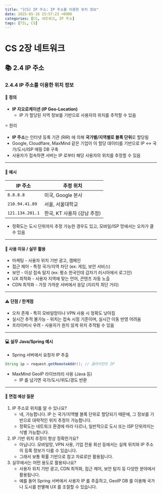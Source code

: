 ```yaml
---
title: "[CS] IP 주소: IP 주소를 이용한 위치 정보"
date: 2025-05-16 15:57:23 +0900
categories: [CS, 네트워크, IP 주소]
tags: [TIL, CS]
---
```

# CS 2장 네트워크
## 📚 2.4 IP 주소

### 2.4.4 IP 주소를 이용한 위치 정보

#### 📘 정의
- **IP 지오로케이션 (IP Geo-Location)**
  - IP 가 할당된 지역 정보를 기반으로 사용자의 위치를 추적할 수 있음

⭐️ 원리
- **IP 주소**는 인터넷 등록 기관 (RIR) 에 의해 **국가별/지역별로 블록 단위**로 할당됨
- Google, Cloudflare, MaxMind 같은 기업이 이 할당 데이터를 기반으로 IP <-> 국가/도시/ISP 매핑 DB 구축
- 사용자가 접속하면 서버는 IP 로부터 해당 사용자의 위치를 추정할 수 있음

---

#### 📌 예시

| IP 주소         | 추정 위치              |
|---------------|--------------------|
| `8.8.8.8`       | 미국, Google 본사      |
| `210.94.41.89`  | 서울, 서울대학교          |
| `121.134.201.1` | 한국, KT 사용자 (강남 추정) |

- 정확도는 도시 단위까지 추정 가능한 경우도 있고, 모바일/ISP 망에서는 오차가 클 수 있음


---

#### 🎯 사용 이유 / 실무 활용

- 마케팅 - 사용자 위치 기반 광고, 캠페인
- 접근 제어 - 특정 국가/지역 차단 (ex: 게임, 보안 서비스)
- 보안 - 이상 접속 탐지 (ex: 평소 한국인데 갑자기 러시아에서 로그인)
- UX 최적화 - 사용자 지역에 맞는 언어, 콘텐츠 자동 노출
- CDN 최적화 - 가장 가까운 서버에서 응답 (지리적 최단 거리)


---

#### ⚠️ 단점 / 한계점
- 오차 존재 - 특히 모바일망이나 VPN 사용 시 정확도 낮아짐
- 실시간 추적 불가능 - 위치는 접속 시점 기준이며, 실시간 이동 반영 어려움
- 프라이버시 우려 - 사용자가 원치 않게 위치 추적될 수 있음

---

#### 💻 실무 Java/Spring 예시
- Spring 서버에서 요청자 IP 추출

```java
String ip = request.getRemoteAddr(); // 클라이언트 IP
```
- MaxMind GeoIP 라이브러리 사용 (Java 등)
  - IP 를 넘기면 국가/도시/위도/경도 반환

---

#### 🎤 면접 예상 질문
1. IP 주소로 위치를 알 수 있나요?
   - 네, 가능합니다. IP 는 국가/지역별 블록 단위로 할당되기 때문에, 그 정보를 기반으로 대략적인 위치 추정이 가능합니다.
   - 정확도는 네트워크 환경에 따라 다르나, 일반적으로 도시 또는 ISP 단위까지는 식별 가능합니다.
2. IP 기반 위치 추정이 항상 정확한가요?
   - 아닙니다. 모바일망, VPN 사용, 기업 전용 회선 등에서는 실제 위치와 IP 주소의 등록 정보가 다를 수 있습니다.
   - 그래서 보통 확률 기반으로 참고 자료로만 활용됩니다.
3. 실무에서는 어떤 용도로 활용되나요?
   - 사용자 위치 기반 광고, CDN 최적화, 접근 제어, 보안 탐지 등 다양한 분야에서 활용됩니다.
   - 예를 들어 Spring 서버에서 사용자 IP 를 추출하고, GeoIP DB 를 이용해 국가나 도시를 판별해 UX 를 조절할 수 있습니다.
